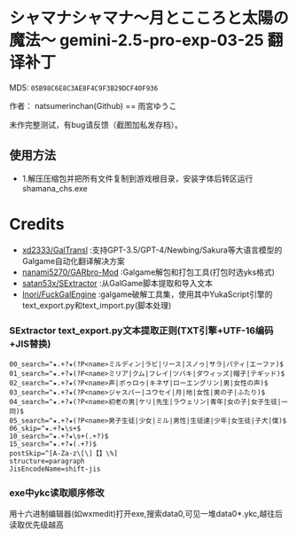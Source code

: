# シャマナシャマナ～月とこころと太陽の魔法～ gemini-2.5-pro-exp-03-25 翻译补丁

MD5: `05B98C6E8C3AE8F4C9F3B29DCF40F936`

作者： natsumerinchan(Github) == 雨宮ゆうこ

未作完整测试，有bug请反馈（截图加私发存档）。

## 使用方法
- 1.解压压缩包并把所有文件复制到游戏根目录，安装字体后转区运行shamana_chs.exe

# Credits

- [xd2333/GalTransl](https://github.com/xd2333/GalTransl.git) :支持GPT-3.5/GPT-4/Newbing/Sakura等大语言模型的Galgame自动化翻译解决方案
- [nanami5270/GARbro-Mod](https://github.com/nanami5270/GARbro-Mod.git) :Galgame解包和打包工具(打包时选yks格式)
- [satan53x/SExtractor](https://github.com/satan53x/SExtractor.git) :从GalGame脚本提取和导入文本
- [Inori/FuckGalEngine](https://github.com/Inori/FuckGalEngine.git) :galgame破解工具集，使用其中YukaScript引擎的text_export.py和text_import.py(脚本处理)

### SExtractor text_export.py文本提取正则(TXT引擎+UTF-16编码+JIS替换)
```
00_search=^★.+?★(?P<name>ミルディン|ラビ|リース|スノゥ|サラ|パティ|エーファ)$
01_search=^★.+?★(?P<name>ミリア|クム|フレイ|ツバキ|ダウィッズ|帽子|テギッド)$
02_search=^★.+?★(?P<name>声|ボゥロゥ|キネザ|ローエングリン|男|女性の声)$
03_search=^★.+?★(?P<name>ジャスパー|ユウセイ|月|地|女性|男の子|ふたり)$
04_search=^★.+?★(?P<name>初老の男|ケリ|先生|ラウェリン|青年|女の子|女子生徒|一同)$
05_search=^★.+?★(?P<name>男子生徒|少女|ミル|男性|生徒達|少年|女生徒|子犬|僕)$
06_skip=^★.+?★\s+$
10_search=^★.+?★\s+(.+?)$
15_search=^★.+?★(.+?)$
postSkip=^[A-Za-z\[\]【】\%]
structure=paragraph
JisEncodeName=shift-jis
```

### exe中ykc读取顺序修改
用十六进制编辑器(如wxmedit)打开exe,搜索data0,可见一堆data0*.ykc,越往后读取优先级越高

